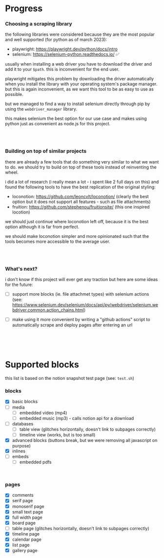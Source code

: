 # Progress

### Choosing a scraping library

the following libraries were considered because they are the most popular and well supported (for python as of march 2023):

-   playwright: https://playwright.dev/python/docs/intro
-   selenium: https://selenium-python.readthedocs.io/ ✅

usually when installing a web driver you have to download the driver and add it to your `$path`. this is inconvenient for the end user.

playwright mitigates this problem by downloading the driver automatically when you install the library with your operating system's package manager. but this is again inconvenient, as we want this tool to be as easy to use as possible.

but we managed to find a way to install selenium directly through pip by using the `webdriver_manager` library.

this makes selenium the best option for our use case and makes using python just as convenient as node.js for this project.

<br><br>

### Building on top of similar projects

there are already a few tools that do something very similar to what we want to do. we should try to build on top of these tools instead of reinventing the wheel.

i did a lot of research (i really mean a lot - i spent like 2 full days on this) and found the following tools to have the best replication of the original styling:

-   loconotion: https://github.com/leoncvlt/loconotion/ (clearly the best option but it does not support all features - such as file attachments)
-   fruition: https://github.com/stephenou/fruitionsite/ (this one inspired locotion)

we should just continue where loconotion left off, because it is the best option although it is far from perfect.

we should make loconotion simpler and more opinionated such that the tools becomes more accessible to the average user.

<br><br>

### What's next?

i don't know if this project will ever get any traction but here are some ideas for the future:

-   [ ] support more blocks (ie. file attachmet types) with selenium actions (see: https://www.selenium.dev/selenium/docs/api/py/webdriver/selenium.webdriver.common.action_chains.html)

-   [ ] make using it more convenient by writing a "github actions" script to automatically scrape and deploy pages after entering an url

<br><br><br>

# Supported blocks

this list is based on the notion snapshot test page (see: `test.sh`)

### blocks

-   [x] basic blocks
-   [ ] media
    -   [ ] embedded video (mp4)
    -   [ ] embedded music (mp3) - calls notion api for a download
-   [ ] databases
    -   [ ] table view (glitches horizontally, doesn't link to subpages correctly)
    -   [ ] timeline view (works, but is too small)
-   [x] advanced blocks (buttons break, but we were removing all javascript on purpose)
-   [x] inlines
-   [ ] embeds
    -   [ ] embedded pdfs

<br>

### pages

-   [x] comments
-   [x] serif page
-   [x] monoserif page
-   [x] small text page
-   [x] full width page
-   [x] board page
-   [ ] table page (glitches horizontally, doesn't link to subpages correctly)
-   [x] timeline page
-   [x] calendar page
-   [x] list page
-   [x] gallery page
